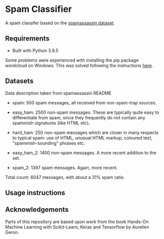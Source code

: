 # Spam Classifier

A spam classifer based on the [spamassassin dataset](https://spamassassin.apache.org/old/publiccorpus/).

## Requirements

* Built with Python 3.9.5

Some problems were experienced with installing the pip package wordcloud on Windows.  This was solved following the instructions [here](https://shuchanel.com/resolve-python-pip-error-microsoft-visual-c-14-0-or-greater-is-required/).

## Datasets

Data description taken from spamassassin README

  - spam: 500 spam messages, all received from non-spam-trap sources.

  - easy_ham: 2500 non-spam messages.  These are typically quite easy to
    differentiate from spam, since they frequently do not contain any spammish
    signatures (like HTML etc).

  - hard_ham: 250 non-spam messages which are closer in many respects to
    typical spam: use of HTML, unusual HTML markup, coloured text,
    "spammish-sounding" phrases etc.

  - easy_ham_2: 1400 non-spam messages.  A more recent addition to the set.

  - spam_2: 1397 spam messages.  Again, more recent.

Total count: 6047 messages, with about a 31% spam ratio.

## Usage instructions

## Acknowledgements

Parts of this repository are based upon work from the book Hands-On Machine Learning with Scikit-Learn, Keras and Tensorflow by Aurelien Geron.
